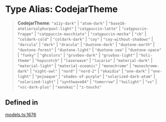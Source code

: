# Type Alias: CodejarTheme

> **CodejarTheme**: `"a11y-dark"` \| `"atom-dark"` \| `"base16-ateliersulphurpool-light"` \| `"catppuccin-latte"` \| `"catppuccin-frappe"` \| `"catppuccin-macchiato"` \| `"catppuccin-mocha"` \| `"cb"` \| `"coldark-cold"` \| `"coldark-dark"` \| `"coy"` \| `"coy-without-shadows"` \| `"darcula"` \| `"dark"` \| `"dracula"` \| `"duotone-dark"` \| `"duotone-earth"` \| `"duotone-forest"` \| `"duotone-light"` \| `"duotone-sea"` \| `"duotone-space"` \| `"funky"` \| `"ghcolors"` \| `"gruvbox-dark"` \| `"gruvbox-light"` \| `"holi-theme"` \| `"hopscotch"` \| `"laserwave"` \| `"lucario"` \| `"material-dark"` \| `"material-light"` \| `"material-oceanic"` \| `"monochrome"` \| `"monochrome-dark"` \| `"night-owl"` \| `"nord"` \| `"nord-2"` \| `"okaidia"` \| `"one-dark"` \| `"one-light"` \| `"pojoaque"` \| `"shades-of-purple"` \| `"solarized-dark-atom"` \| `"solarized-light"` \| `"synthwave84"` \| `"tomorrow"` \| `"twilight"` \| `"vs"` \| `"vsc-dark-plus"` \| `"xonokai"` \| `"z-touchs"`

## Defined in

[models.ts:1676](https://github.com/live-codes/livecodes/blob/cb27ceefa2a66654546a0dff30f283a321a06684/src/sdk/models.ts#L1676)